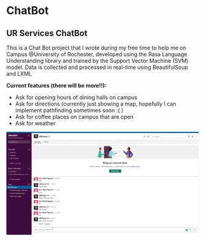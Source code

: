 # ChatBot
## UR Services ChatBot

This is a Chat Bot project that I wrote during my free time to help me on Campus @University of Rochester, developed using the Rasa Language Understanding library and trained by the Support Vector Machine (SVM) model.
Data is collected and processed in real-time using BeautifulSoup and LXML


**Current features (there will be more!!):**
- Ask for opening hours of dining halls on campus
- Ask for directions (currently just showing a map, hopefully I can implement pathfinding sometimes soon :( )
- Ask for coffee places on campus that are open
- Ask for weather

![Alt Text](https://github.com/dnguy24/Chatbot/blob/master/demo.gif)
